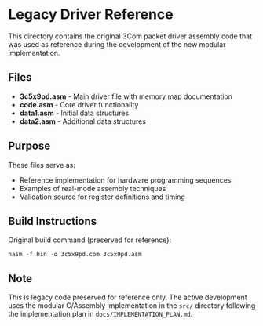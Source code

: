 # Legacy Driver Reference

This directory contains the original 3Com packet driver assembly code that was used as reference during the development of the new modular implementation.

## Files

- **3c5x9pd.asm** - Main driver file with memory map documentation
- **code.asm** - Core driver functionality
- **data1.asm** - Initial data structures
- **data2.asm** - Additional data structures

## Purpose

These files serve as:
- Reference implementation for hardware programming sequences
- Examples of real-mode assembly techniques
- Validation source for register definitions and timing

## Build Instructions

Original build command (preserved for reference):
```
nasm -f bin -o 3c5x9pd.com 3c5x9pd.asm
```

## Note

This is legacy code preserved for reference only. The active development uses the modular C/Assembly implementation in the `src/` directory following the implementation plan in `docs/IMPLEMENTATION_PLAN.md`.